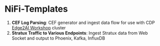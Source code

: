 # NiFi-Templates

1) **CEF Log Parsing**: CEF generator and ingest data flow for use with CDP [Edge2AI Workshop](https://github.com/cloudera-labs/edge2ai-workshop) cluster
2) **Stratux Traffic to Various Endpoints**: Ingest Stratux data from Web Socket and output to Phoenix, Kafka, InfluxDB
